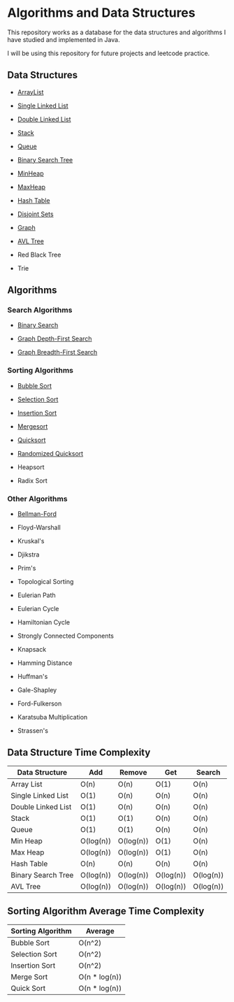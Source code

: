 # Algorithms and Data Structures
This repository works as a database for the data structures and algorithms I have studied and implemented in Java.

I will be using this repository for future projects and leetcode practice.

## Data Structures

- [ArrayList](https://github.com/Tales-Andrade/algorithms-and-data-structures-implementations/tree/main/data-structures/ArrayList)

- [Single Linked List](https://github.com/Tales-Andrade/algorithms-and-data-structures-implementations/tree/main/data-structures/SingleLinkedList)

- [Double Linked List](https://github.com/Tales-Andrade/algorithms-and-data-structures-implementations/tree/main/data-structures/DoubleLinkedList)

- [Stack](https://github.com/Tales-Andrade/algorithms-and-data-structures-implementations/tree/main/data-structures/Stack)

- [Queue](https://github.com/Tales-Andrade/algorithms-and-data-structures-implementations/tree/main/data-structures/Queue)

- [Binary Search Tree](https://github.com/Tales-Andrade/algorithms-and-data-structures-implementations/tree/main/data-structures/BinarySearchTree)

- [MinHeap](https://github.com/Tales-Andrade/algorithms-and-data-structures-implementations/tree/main/data-structures/MinHeap)

- [MaxHeap](https://github.com/Tales-Andrade/algorithms-and-data-structures-implementations/tree/main/data-structures/MaxHeap)

- [Hash Table](https://github.com/Tales-Andrade/algorithms-and-data-structures-implementations/tree/main/data-structures/HashTable)

- [Disjoint Sets](https://github.com/Tales-Andrade/algorithms-and-data-structures-implementations/tree/main/data-structures/DisjointSets)

- [Graph](https://github.com/Tales-Andrade/algorithms-and-data-structures-implementations/tree/main/data-structures/Graph)

- [AVL Tree](https://github.com/Tales-Andrade/algorithms-and-data-structures-implementations/tree/main/data-structures/AVLTree)

- Red Black Tree

- Trie

## Algorithms

### Search Algorithms

- [Binary Search](https://github.com/Tales-Andrade/algorithms-and-data-structures-implementations/tree/main/algorithms/BinarySearch)

- [Graph Depth-First Search](https://github.com/Tales-Andrade/algorithms-and-data-structures-implementations/tree/main/algorithms/GraphTraversal/DepthFirstSearch)

- [Graph Breadth-First Search](https://github.com/Tales-Andrade/algorithms-and-data-structures-implementations/tree/main/algorithms/GraphTraversal/BreadthFirstSearch)

### Sorting Algorithms

- [Bubble Sort](https://github.com/Tales-Andrade/algorithms-and-data-structures-implementations/tree/main/algorithms/BubbleSort)

- [Selection Sort](https://github.com/Tales-Andrade/algorithms-and-data-structures-implementations/tree/main/algorithms/SelectionSort)

- [Insertion Sort](https://github.com/Tales-Andrade/algorithms-and-data-structures-implementations/tree/main/algorithms/InsertionSort)

- [Mergesort](https://github.com/Tales-Andrade/algorithms-and-data-structures-implementations/tree/main/algorithms/MergeSort)

- [Quicksort](https://github.com/Tales-Andrade/algorithms-and-data-structures-implementations/tree/main/algorithms/QuickSort)

- [Randomized Quicksort](https://github.com/Tales-Andrade/algorithms-and-data-structures-implementations/tree/main/algorithms/RandomizedQuickSort)

- Heapsort

- Radix Sort

### Other Algorithms
- [Bellman-Ford](https://github.com/Tales-Andrade/algorithms-and-data-structures-implementations/tree/main/algorithms/BellmanFord)

- Floyd-Warshall

- Kruskal's

- Djikstra

- Prim's

- Topological Sorting

- Eulerian Path

- Eulerian Cycle

- Hamiltonian Cycle 

- Strongly Connected Components

- Knapsack

- Hamming Distance

- Huffman's

- Gale-Shapley

- Ford-Fulkerson

- Karatsuba Multiplication

- Strassen's

## Data Structure Time Complexity

| Data Structure | Add | Remove | Get | Search |
| --- | --- | --- | --- | --- |
| Array List | O(n) | O(n) | O(1) | O(n) |
| Single Linked List | O(1) | O(n) | O(n) | O(n) |
| Double Linked List | O(1) | O(n) | O(n) | O(n) |
| Stack | O(1) | O(1) | O(n) | O(n) |
| Queue | O(1) | O(1) | O(n) | O(n) |
| Min Heap | O(log(n)) | O(log(n)) | O(1) | O(n) |
| Max Heap | O(log(n)) | O(log(n)) | O(1) | O(n) |
| Hash Table | O(n) | O(n) | O(n) | O(n) |
| Binary Search Tree | O(log(n)) | O(log(n)) | O(log(n)) | O(log(n)) |
| AVL Tree | O(log(n)) | O(log(n)) | O(log(n)) | O(log(n)) |

## Sorting Algorithm Average Time Complexity

| Sorting Algorithm | Average |
| --- | --- |
| Bubble Sort | O(n^2) |
| Selection Sort | O(n^2) |
| Insertion Sort | O(n^2) |
| Merge Sort | O(n * log(n)) |
| Quick Sort | O(n * log(n)) |